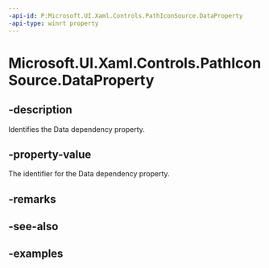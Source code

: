 ```yaml
---
-api-id: P:Microsoft.UI.Xaml.Controls.PathIconSource.DataProperty
-api-type: winrt property
---
```


<!-- Property syntax.
public DependencyProperty DataProperty { get; }
-->

# Microsoft.UI.Xaml.Controls.PathIconSource.DataProperty

## -description

Identifies the Data dependency property.

## -property-value

The identifier for the Data dependency property.

## -remarks

## -see-also

## -examples

